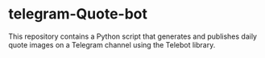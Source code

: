 # telegram-Quote-bot
This repository contains a Python script that generates and publishes daily quote images on a Telegram channel using the Telebot library.
